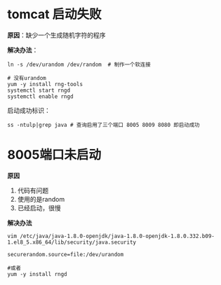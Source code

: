 # tomcat 启动失败

**原因**：缺少一个生成随机字符的程序

**解决办法**：

```
ln -s /dev/urandom /dev/random  # 制作一个软连接

# 没有urandom
yum -y install rng-tools
systemctl start rngd
systemctl enable rngd
```

启动成功标识：

```
ss -ntulp|grep java # 查询启用了三个端口 8005 8009 8080 即启动成功
```

# 8005端口未启动

**原因**

1. 代码有问题
2. 使用的是random
3. 已经启动，很慢

**解决办法**

```
vim /etc/java/java-1.8.0-openjdk/java-1.8.0-openjdk-1.8.0.332.b09-1.el8_5.x86_64/lib/security/java.security

securerandom.source=file:/dev/urandom

#或者
yum -y install rngd
```

